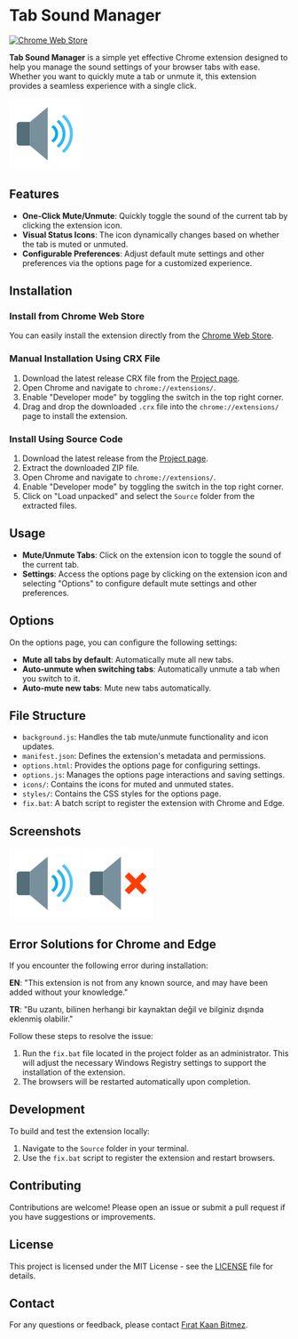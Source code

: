 # Tab Sound Manager

[![Chrome Web Store](https://img.shields.io/badge/Chrome%20Web%20Store-Tab%20Sound%20Manager-brightgreen?style=for-the-badge&logo=google-chrome)](https://chromewebstore.google.com/detail/tab-sound-manager/eemjdeojofepghfmendnefhijldggpom?authuser=0&hl=tr)

**Tab Sound Manager** is a simple yet effective Chrome extension designed to help you manage the sound settings of your browser tabs with ease. Whether you want to quickly mute a tab or unmute it, this extension provides a seamless experience with a single click.

![Extension Icon](https://raw.githubusercontent.com/firatkaanbitmez/Tab-sound-manager-extension/main/Source/icons/icon_unmuted128.png)

## Features

- **One-Click Mute/Unmute**: Quickly toggle the sound of the current tab by clicking the extension icon.
- **Visual Status Icons**: The icon dynamically changes based on whether the tab is muted or unmuted.
- **Configurable Preferences**: Adjust default mute settings and other preferences via the options page for a customized experience.

## Installation

### Install from Chrome Web Store

You can easily install the extension directly from the [Chrome Web Store](https://chromewebstore.google.com/detail/tab-sound-manager/eemjdeojofepghfmendnefhijldggpom?authuser=0&hl=tr).

### Manual Installation Using CRX File

1. Download the latest release CRX file from the [Project page](https://github.com/firatkaanbitmez/Tab-sound-manager-extension).
2. Open Chrome and navigate to `chrome://extensions/`.
3. Enable "Developer mode" by toggling the switch in the top right corner.
4. Drag and drop the downloaded `.crx` file into the `chrome://extensions/` page to install the extension.

### Install Using Source Code

1. Download the latest release from the [Project page](https://github.com/firatkaanbitmez/Tab-sound-manager-extension).
2. Extract the downloaded ZIP file.
3. Open Chrome and navigate to `chrome://extensions/`.
4. Enable "Developer mode" by toggling the switch in the top right corner.
5. Click on "Load unpacked" and select the `Source` folder from the extracted files.

## Usage

- **Mute/Unmute Tabs**: Click on the extension icon to toggle the sound of the current tab.
- **Settings**: Access the options page by clicking on the extension icon and selecting "Options" to configure default mute settings and other preferences.

## Options

On the options page, you can configure the following settings:

- **Mute all tabs by default**: Automatically mute all new tabs.
- **Auto-unmute when switching tabs**: Automatically unmute a tab when you switch to it.
- **Auto-mute new tabs**: Mute new tabs automatically.

## File Structure

- `background.js`: Handles the tab mute/unmute functionality and icon updates.
- `manifest.json`: Defines the extension's metadata and permissions.
- `options.html`: Provides the options page for configuring settings.
- `options.js`: Manages the options page interactions and saving settings.
- `icons/`: Contains the icons for muted and unmuted states.
- `styles/`: Contains the CSS styles for the options page.
- `fix.bat`: A batch script to register the extension with Chrome and Edge.

## Screenshots

![Unmuted Icon](https://raw.githubusercontent.com/firatkaanbitmez/Tab-sound-manager-extension/main/Source/icons/icon_unmuted128.png)
![Muted Icon](https://raw.githubusercontent.com/firatkaanbitmez/Tab-sound-manager-extension/main/Source/icons/icon_muted128.png)

## Error Solutions for Chrome and Edge

If you encounter the following error during installation:

**EN**: "This extension is not from any known source, and may have been added without your knowledge."

**TR**: "Bu uzantı, bilinen herhangi bir kaynaktan değil ve bilginiz dışında eklenmiş olabilir."

Follow these steps to resolve the issue:

1. Run the `fix.bat` file located in the project folder as an administrator. This will adjust the necessary Windows Registry settings to support the installation of the extension.
2. The browsers will be restarted automatically upon completion.

## Development

To build and test the extension locally:

1. Navigate to the `Source` folder in your terminal.
2. Use the `fix.bat` script to register the extension and restart browsers.

## Contributing

Contributions are welcome! Please open an issue or submit a pull request if you have suggestions or improvements.

## License

This project is licensed under the MIT License - see the [LICENSE](LICENSE) file for details.

## Contact

For any questions or feedback, please contact [Fırat Kaan Bitmez](mailto:firatbitmez.dev@gmail.com).
